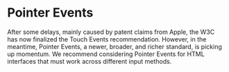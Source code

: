 # Pointer Events

After some delays, mainly caused by patent claims from Apple, the W3C has now finalized the Touch Events recommendation. However, in the meantime, Pointer Events, a newer, broader, and richer standard, is picking up momentum. We recommend considering Pointer Events for HTML interfaces that must work across different input methods.


